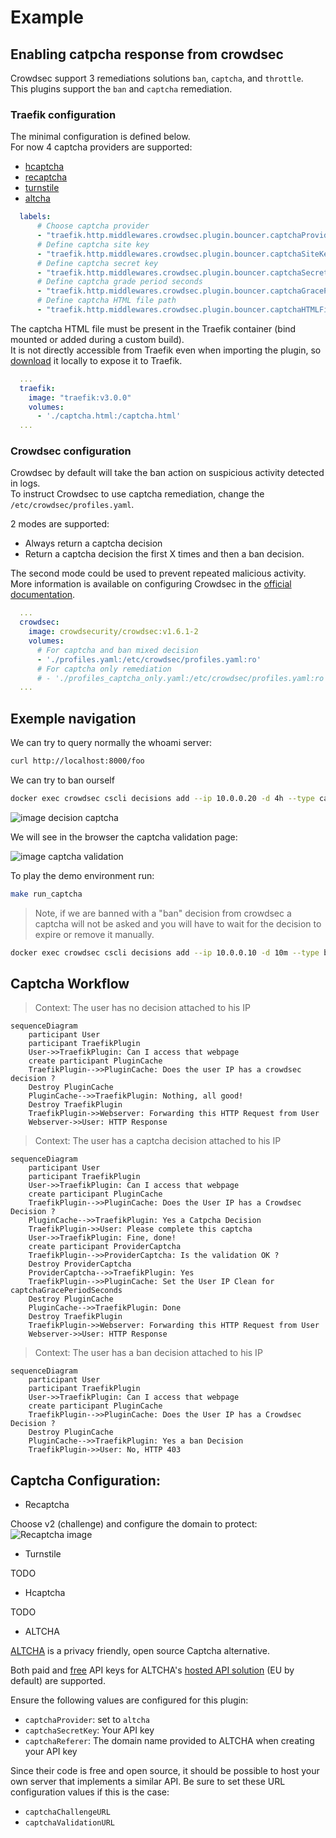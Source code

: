 # Example
## Enabling catpcha response from crowdsec

Crowdsec support 3 remediations solutions `ban`, `captcha`, and `throttle`.  
This plugins support the `ban` and `captcha` remediation.  

### Traefik configuration

The minimal configuration is defined below.  
For now 4 captcha providers are supported:  
 - [hcaptcha](https://www.hcaptcha.com/)
 - [recaptcha](https://www.google.com/recaptcha/about/)
 - [turnstile](https://www.cloudflare.com/fr-fr/products/turnstile/)
 - [altcha](https://altcha.org/)

```yaml
  labels:
      # Choose captcha provider
      - "traefik.http.middlewares.crowdsec.plugin.bouncer.captchaProvider=hcaptcha"
      # Define captcha site key
      - "traefik.http.middlewares.crowdsec.plugin.bouncer.captchaSiteKey=FIXME"
      # Define captcha secret key
      - "traefik.http.middlewares.crowdsec.plugin.bouncer.captchaSecretKey=FIXME"
      # Define captcha grade period seconds
      - "traefik.http.middlewares.crowdsec.plugin.bouncer.captchaGracePeriodSeconds=1800"
      # Define captcha HTML file path
      - "traefik.http.middlewares.crowdsec.plugin.bouncer.captchaHTMLFilePath=/captcha.html"
```

The captcha HTML file must be present in the Traefik container (bind mounted or added during a custom build).  
It is not directly accessible from Traefik even when importing the plugin, so [download](https://raw.githubusercontent.com/maxlerebourg/crowdsec-bouncer-traefik-plugin/master/captcha.html) it locally to expose it to Traefik.

```yaml 
  ...
  traefik:
    image: "traefik:v3.0.0"
    volumes:
      - './captcha.html:/captcha.html'
  ...
```
### Crowdsec configuration

Crowdsec by default will take the ban action on suspicious activity detected in logs.  
To instruct Crowdsec to use captcha remediation, change the `/etc/crowdsec/profiles.yaml`.   

2 modes are supported:
- Always return a captcha decision
- Return a captcha decision the first X times and then a ban decision.

The second mode could be used to prevent repeated malicious activity.
More information is available on configuring Crowdsec in the [official documentation](https://docs.crowdsec.net/docs/next/profiles/captcha_profile/).

```yaml
  ...
  crowdsec:
    image: crowdsecurity/crowdsec:v1.6.1-2
    volumes:
      # For captcha and ban mixed decision
      - './profiles.yaml:/etc/crowdsec/profiles.yaml:ro' 
      # For captcha only remediation
      # - './profiles_captcha_only.yaml:/etc/crowdsec/profiles.yaml:ro'
  ...
```
## Exemple navigation
We can try to query normally the whoami server:
```bash
curl http://localhost:8000/foo
```

We can try to ban ourself

```bash
docker exec crowdsec cscli decisions add --ip 10.0.0.20 -d 4h --type captcha
```

![image decision captcha](image_decision_captcha.png)

We will see in the browser the captcha validation page:

![image captcha validation](image_captcha_validation.png)

To play the demo environment run:
```bash
make run_captcha
```

> Note, if we are banned with a "ban" decision from crowdsec a captcha will not be asked and you will have to wait for the decision to expire or remove it manually.  

```bash
docker exec crowdsec cscli decisions add --ip 10.0.0.10 -d 10m --type ban
```

## Captcha Workflow

> Context: The user has no decision attached to his IP

```mermaid
sequenceDiagram
    participant User
    participant TraefikPlugin
    User->>TraefikPlugin: Can I access that webpage
    create participant PluginCache
    TraefikPlugin-->>PluginCache: Does the user IP has a crowdsec decision ?
    Destroy PluginCache
    PluginCache-->>TraefikPlugin: Nothing, all good!
    Destroy TraefikPlugin
    TraefikPlugin->>Webserver: Forwarding this HTTP Request from User
    Webserver->>User: HTTP Response
```

> Context: The user has a captcha decision attached to his IP

```mermaid
sequenceDiagram
    participant User
    participant TraefikPlugin
    User->>TraefikPlugin: Can I access that webpage
    create participant PluginCache
    TraefikPlugin-->>PluginCache: Does the User IP has a Crowdsec Decision ?
    PluginCache-->>TraefikPlugin: Yes a Catpcha Decision
    TraefikPlugin->>User: Please complete this captcha
    User->>TraefikPlugin: Fine, done!
    create participant ProviderCaptcha
    TraefikPlugin-->>ProviderCaptcha: Is the validation OK ?
    Destroy ProviderCaptcha    
    ProviderCaptcha-->>TraefikPlugin: Yes
    TraefikPlugin-->>PluginCache: Set the User IP Clean for captchaGracePeriodSeconds
    Destroy PluginCache
    PluginCache-->>TraefikPlugin: Done
    Destroy TraefikPlugin
    TraefikPlugin->>Webserver: Forwarding this HTTP Request from User
    Webserver->>User: HTTP Response
```

> Context: The user has a ban decision attached to his IP

```mermaid
sequenceDiagram
    participant User
    participant TraefikPlugin
    User->>TraefikPlugin: Can I access that webpage
    create participant PluginCache
    TraefikPlugin-->>PluginCache: Does the User IP has a Crowdsec Decision ?
    Destroy PluginCache
    PluginCache-->>TraefikPlugin: Yes a ban Decision
    TraefikPlugin->>User: No, HTTP 403
```

## Captcha Configuration:

- Recaptcha

Choose v2 (challenge) and configure the domain to protect:  
![Recaptcha image](image_recaptcha.png)

- Turnstile

TODO

- Hcaptcha

TODO

- ALTCHA

[ALTCHA](https://altcha.org/) is a privacy friendly, open source Captcha alternative.

Both paid and [free](https://altcha.org/docs/api/free_api_keys/) API keys for ALTCHA's [hosted API solution](https://altcha.org/docs/api/) (EU by default) are supported.

Ensure the following values are configured for this plugin:
- `captchaProvider`: set to `altcha`
- `captchaSecretKey`: Your API key
- `captchaReferer`: The domain name provided to ALTCHA when creating your API key

Since their code is free and open source, it should be possible to host your own server that implements a similar API. Be sure to set these URL configuration values if this is the case:
- `captchaChallengeURL`
- `captchaValidationURL`